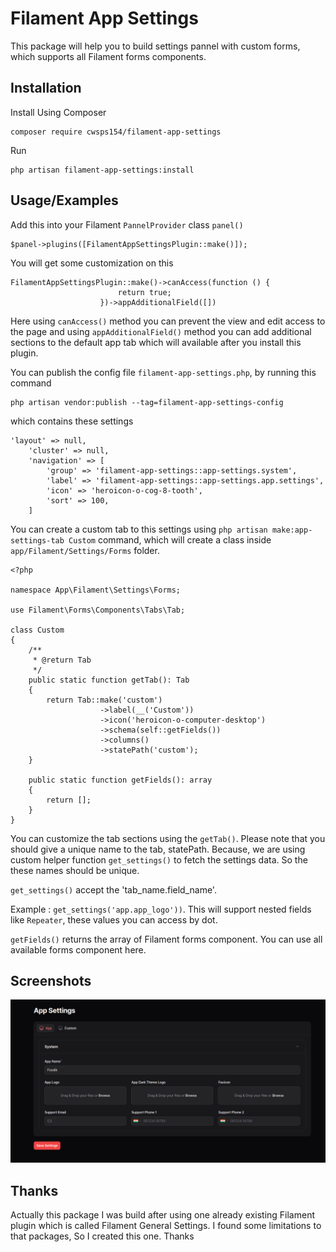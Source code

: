 
# Filament App Settings

This package will help you to build settings pannel with custom forms, which supports all Filament forms components.
## Installation

Install Using Composer

```
composer require cwsps154/filament-app-settings

```
Run

```
php artisan filament-app-settings:install
```

## Usage/Examples

Add this into your Filament `PannelProvider` class `panel()`
```
$panel->plugins([FilamentAppSettingsPlugin::make()]);
```

You will get some customization on this
```
FilamentAppSettingsPlugin::make()->canAccess(function () {
                        return true;
                    })->appAdditionalField([])

```
Here using `canAccess()` method you can prevent the view and edit access to the page and using `appAdditionalField()` method you can add additional sections to the default app tab which will available after you install this plugin.

You can publish the config file `filament-app-settings.php`, by running this command

```
php artisan vendor:publish --tag=filament-app-settings-config
```

which contains these settings

```
'layout' => null,
    'cluster' => null,
    'navigation' => [
        'group' => 'filament-app-settings::app-settings.system',
        'label' => 'filament-app-settings::app-settings.app.settings',
        'icon' => 'heroicon-o-cog-8-tooth',
        'sort' => 100,
    ]
```
You can create a custom tab to this settings using `php artisan make:app-settings-tab Custom` command, which will create a class inside `app/Filament/Settings/Forms` folder.

```
<?php

namespace App\Filament\Settings\Forms;

use Filament\Forms\Components\Tabs\Tab;

class Custom
{
    /**
     * @return Tab
     */
    public static function getTab(): Tab
    {
        return Tab::make('custom')
                    ->label(__('Custom'))
                    ->icon('heroicon-o-computer-desktop')
                    ->schema(self::getFields())
                    ->columns()
                    ->statePath('custom');
    }

    public static function getFields(): array
    {
        return [];
    }
}
```

You can customize the tab sections using the `getTab()`. Please note that you should give a unique name to the tab, statePath. Because, we are using custom helper function `get_settings()` to fetch the settings data. So the these names should be unique.

`get_settings()` accept the 'tab_name.field_name'.

Example : `get_settings('app.app_logo'))`. This will support nested fields like `Repeater`, these values you can access by dot.

`getFields()` returns the array of Filament forms component. You can use all available forms component here.
## Screenshots

![App Screenshot](screenshorts/img.png)


## Thanks

Actually this package I was build after using one already existing Filament plugin which is called Filament General Settings. I found some limitations to that packages, So I created this one.
Thanks
